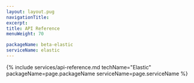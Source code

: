 ```yaml
---
layout: layout.pug
navigationTitle:
excerpt:
title: API Reference
menuWeight: 70

packageName: beta-elastic
serviceName: elastic
---
```


{% include services/api-reference.md
    techName="Elastic"
    packageName=page.packageName
    serviceName=page.serviceName %}

